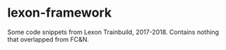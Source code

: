 # lexon-framework
Some code snippets from Lexon Trainbuild, 2017-2018. Contains nothing that overlapped from FC&amp;N.
 
